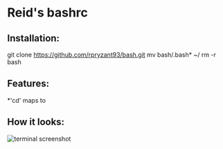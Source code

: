 Reid's bashrc
============

## Installation:
  git clone https://github.com/rpryzant93/bash.git
  mv bash/.bash* ~/
  rm -r bash




## Features:
*'cd' maps to 


## How it looks:
![terminal screenshot](http://i.imgur.com/OG7flnk.png)
